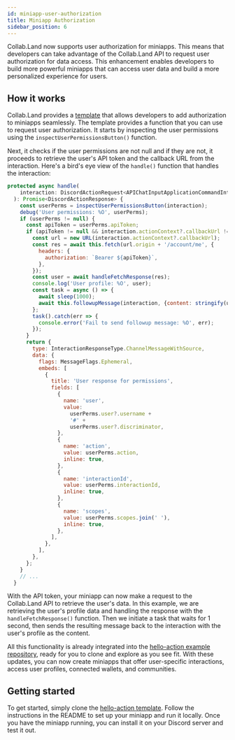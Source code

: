 ```yaml
---
id: miniapp-user-authorization
title: Miniapp Authorization
sidebar_position: 6
---
```


Collab.Land now supports user authorization for miniapps. This means that developers can take advantage of the Collab.Land API to request user authorization for data access. This enhancement enables developers to build more powerful miniapps that can access user data and build a more personalized experience for users.

## How it works

Collab.Land provides a [template](https://github.com/abridged/collabland-hello-action) that allows developers to add authorization to miniapps seamlessly. The template provides a function that you can use to request user authorization. It starts by inspecting the user permissions using the `inspectUserPermissionsButton()` function.

Next, it checks if the user permissions are not null and if they are not, it proceeds to retrieve the user's API token and the callback URL from the interaction. Here's a bird's eye view of the `handle()` function that handles the interaction:

```js
protected async handle(
    interaction: DiscordActionRequest<APIChatInputApplicationCommandInteraction>,
  ): Promise<DiscordActionResponse> {
    const userPerms = inspectUserPermissionsButton(interaction);
    debug('User permissions: %O', userPerms);
    if (userPerms != null) {
      const apiToken = userPerms.apiToken;
      if (apiToken != null && interaction.actionContext?.callbackUrl != null) {
        const url = new URL(interaction.actionContext?.callbackUrl);
        const res = await this.fetch(url.origin + '/account/me', {
          headers: {
            authorization: `Bearer ${apiToken}`,
          },
        });
        const user = await handleFetchResponse(res);
        console.log('User profile: %O', user);
        const task = async () => {
          await sleep(1000);
          await this.followupMessage(interaction, {content: stringify(user)});
        };
        task().catch(err => {
          console.error('Fail to send followup message: %O', err);
        });
      }
      return {
        type: InteractionResponseType.ChannelMessageWithSource,
        data: {
          flags: MessageFlags.Ephemeral,
          embeds: [
            {
              title: 'User response for permissions',
              fields: [
                {
                  name: 'user',
                  value:
                    userPerms.user?.username +
                    '#' +
                    userPerms.user?.discriminator,
                },
                {
                  name: 'action',
                  value: userPerms.action,
                  inline: true,
                },
                {
                  name: 'interactionId',
                  value: userPerms.interactionId,
                  inline: true,
                },
                {
                  name: 'scopes',
                  value: userPerms.scopes.join(' '),
                  inline: true,
                },
              ],
            },
          ],
        },
      };
    }
    // ...
  }
```

With the API token, your miniapp can now make a request to the Collab.Land API to retrieve the user's data. In this example, we are retrieving the user's profile data and handling the response with the `handleFetchResponse()` function. Then we initiate a task that waits for 1 second, then sends the resulting message back to the interaction with the user's profile as the content.

All this functionality is already integrated into the [hello-action example repository](https://github.com/abridged/collabland-hello-action), ready for you to clone and explore as you see fit. With these updates, you can now create miniapps that offer user-specific interactions, access user profiles, connected wallets, and communities.

## Getting started

To get started, simply clone the [hello-action template](https://github.com/abridged/collabland-hello-action). Follow the instructions in the README to set up your miniapp and run it locally. Once you have the miniapp running, you can install it on your Discord server and test it out.
